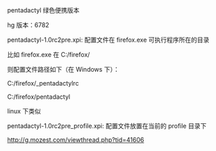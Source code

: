 pentadactyl 绿色便携版本

hg 版本：6782

pentadactyl-1.0rc2pre.xpi: 配置文件在 firefox.exe 可执行程序所在的目录

比如 firefox.exe 在 C:/firefox/

则配置文件路径如下（在 Windows 下）：

C:/firefox/_pentadactylrc

C:/firefox/pentadactyl

linux 下类似


pentadactyl-1.0rc2pre_profile.xpi: 配置文件放置在当前的 profile 目录下


http://g.mozest.com/viewthread.php?tid=41606

